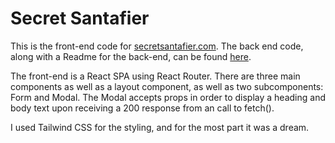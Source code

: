 # Secret Santafier

This is the front-end code for [secretsantafier.com](https://secretsantafier.com). The back end code, along with a Readme for the back-end, can be found [here](https://github.com/eryanpatterson/santafier-server). 

The front-end is a React SPA using React Router. There are three main components as well as a layout component, as well as two subcomponents: Form and Modal. The Modal accepts props in order to display a heading and body text upon receiving a 200 response from an call to fetch().

I used Tailwind CSS for the styling, and for the most part it was a dream.